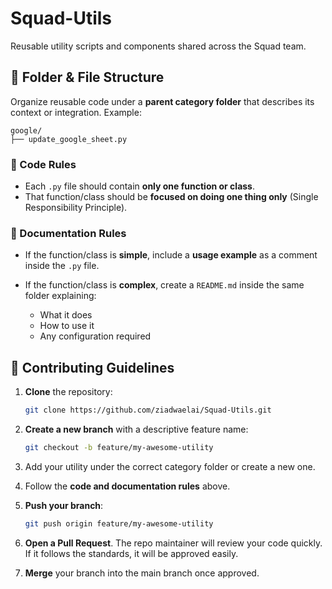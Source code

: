 # Squad-Utils

Reusable utility scripts and components shared across the Squad team.

## 📁 Folder & File Structure

Organize reusable code under a **parent category folder** that describes its context or integration.
Example:

```
google/
├── update_google_sheet.py
```

### 🧱 Code Rules

* Each `.py` file should contain **only one function or class**.
* That function/class should be **focused on doing one thing only** (Single Responsibility Principle).

### 📝 Documentation Rules

* If the function/class is **simple**, include a **usage example** as a comment inside the `.py` file.
* If the function/class is **complex**, create a `README.md` inside the same folder explaining:

  * What it does
  * How to use it
  * Any configuration required

## 🚀 Contributing Guidelines

1. **Clone** the repository:

   ```bash
   git clone https://github.com/ziadwaelai/Squad-Utils.git
   ```

2. **Create a new branch** with a descriptive feature name:

   ```bash
   git checkout -b feature/my-awesome-utility
   ```

3. Add your utility under the correct category folder or create a new one.

4. Follow the **code and documentation rules** above.

5. **Push your branch**:

   ```bash
   git push origin feature/my-awesome-utility
   ```

6. **Open a Pull Request**. The repo maintainer will review your code quickly. If it follows the standards, it will be approved easily.

7. **Merge** your branch into the main branch once approved.